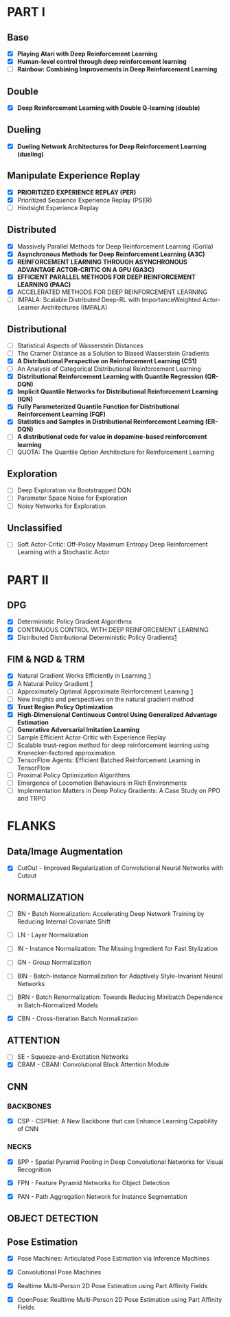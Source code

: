 # PART I

## Base

- [X] **Playing Atari with Deep Reinforcement Learning**
- [X] **Human-level control through deep reinforcement learning**
- [ ] **Rainbow: Combining Improvements in Deep Reinforcement Learning**

## Double

- [X] **Deep Reinforcement Learning with Double Q-learning (double)**

## Dueling

- [X] **Dueling Network Architectures for Deep Reinforcement Learning (dueling)**

## Manipulate Experience Replay

- [X] **PRIORITIZED EXPERIENCE REPLAY (PER)**
- [X] Prioritized Sequence Experience Replay (PSER)
- [ ] Hindsight Experience Replay

## Distributed

- [X] Massively Parallel Methods for Deep Reinforcement Learning (Gorila)
- [X] **Asynchronous Methods for Deep Reinforcement Learning (A3C)**
- [X] **REINFORCEMENT LEARNING THROUGH ASYNCHRONOUS ADVANTAGE ACTOR-CRITIC ON A GPU (GA3C)**
- [X] **EFFICIENT PARALLEL METHODS FOR DEEP REINFORCEMENT LEARNING (PAAC)**
- [X] ACCELERATED METHODS FOR DEEP REINFORCEMENT LEARNING
- [ ] IMPALA: Scalable Distributed Deep-RL with ImportanceWeighted Actor-Learner Architectures (IMPALA)

## Distributional

- [ ] Statistical Aspects of Wasserstein Distances
- [ ] The Cramer Distance as a Solution to Biased Wasserstein Gradients
- [X] **A Distributional Perspective on Reinforcement Learning (C51)**
- [ ] An Analysis of Categorical Distributional Reinforcement Learning
- [X] **Distributional Reinforcement Learning with Quantile Regression (QR-DQN)**
- [X] **Implicit Quantile Networks for Distributional Reinforcement Learning (IQN)**
- [X] **Fully Parameterized Quantile Function for Distributional Reinforcement Learning (FQF)**
- [X] **Statistics and Samples in Distributional Reinforcement Learning (ER-DQN)**
- [ ] **A distributional code for value in dopamine-based reinforcement learning**
- [ ] QUOTA: The Quantile Option Architecture for Reinforcement Learning

## Exploration

- [ ] Deep Exploration via Bootstrapped DQN
- [ ] Parameter Space Noise for Exploration
- [ ] Noisy Networks for Exploration

## Unclassified

- [ ] Soft Actor-Critic: Off-Policy Maximum Entropy Deep Reinforcement Learning with a Stochastic Actor



# PART II

## DPG

- [X] Deterministic Policy Gradient Algorithms
- [X] CONTINUOUS CONTROL WITH DEEP REINFORCEMENT LEARNING
- [X] Distributed Distributional Deterministic Policy Gradients[1](https://arxiv.org/abs/1804.08617)

## FIM & NGD & TRM

- [X] Natural Gradient Works Efficiently in Learning [1](http://citeseerx.ist.psu.edu/viewdoc/download?doi=10.1.1.452.7280&rep=rep1&type=pdf)
- [X] A Natural Policy Gradient [1](https://papers.nips.cc/paper/2001/file/4b86abe48d358ecf194c56c69108433e-Paper.pdf)
- [ ] Approximately Optimal Approximate Reinforcement Learning [1](https://people.eecs.berkeley.edu/~pabbeel/cs287-fa09/readings/KakadeLangford-icml2002.pdf)
- [ ] New insights and perspectives on the natural gradient method
- [X] **Trust Region Policy Optimization**
- [X] **High-Dimensional Continuous Control Using Generalized Advantage Estimation**
- [ ] **Generative Adversarial Imitation Learning**
- [ ] Sample Efficient Actor-Critic with Experience Replay
- [ ] Scalable trust-region method for deep reinforcement learning using Kronecker-factored approximation
- [ ] TensorFlow Agents: Efficient Batched Reinforcement Learning in TensorFlow
- [ ] Proximal Policy Optimization Algorithms
- [ ] Emergence of Locomotion Behaviours in Rich Environments
- [ ] Implementation Matters in Deep Policy Gradients: A Case Study on PPO and TRPO

# FLANKS

## Data/Image Augmentation

- [X] CutOut - Improved Regularization of Convolutional Neural Networks with Cutout


## NORMALIZATION

- [ ] BN - Batch Normalization: Accelerating Deep Network Training by Reducing Internal Covariate Shift
- [ ] LN - Layer Normalization
- [ ] IN - Instance Normalization: The Missing Ingredient for Fast Stylization
- [ ] GN - Group Normalization
- [ ] BIN - Batch-Instance Normalization for Adaptively Style-Invariant Neural Networks
- [ ] BRN - Batch Renormalization: Towards Reducing Minibatch Dependence in Batch-Normalized Models
- [X] CBN - Cross-Iteration Batch Normalization



## ATTENTION

- [ ] SE - Squeeze-and-Excitation Networks
- [X] CBAM - CBAM: Convolutional Block Attention Module

## CNN

### BACKBONES

- [X] CSP - CSPNet: A New Backbone that can Enhance Learning Capability of CNN


### NECKS

- [X] SPP - Spatial Pyramid Pooling in Deep Convolutional Networks for Visual Recognition
- [X] FPN - Feature Pyramid Networks for Object Detection
- [X] PAN - Path Aggregation Network for Instance Segmentation


## OBJECT DETECTION


## Pose Estimation
- [X] Pose Machines: Articulated Pose Estimation via Inference Machines
- [X] Convolutional Pose Machines
- [X] Realtime Multi-Person 2D Pose Estimation using Part Affinity Fields
- [X] OpenPose: Realtime Multi-Person 2D Pose Estimation using Part Affinity Fields



